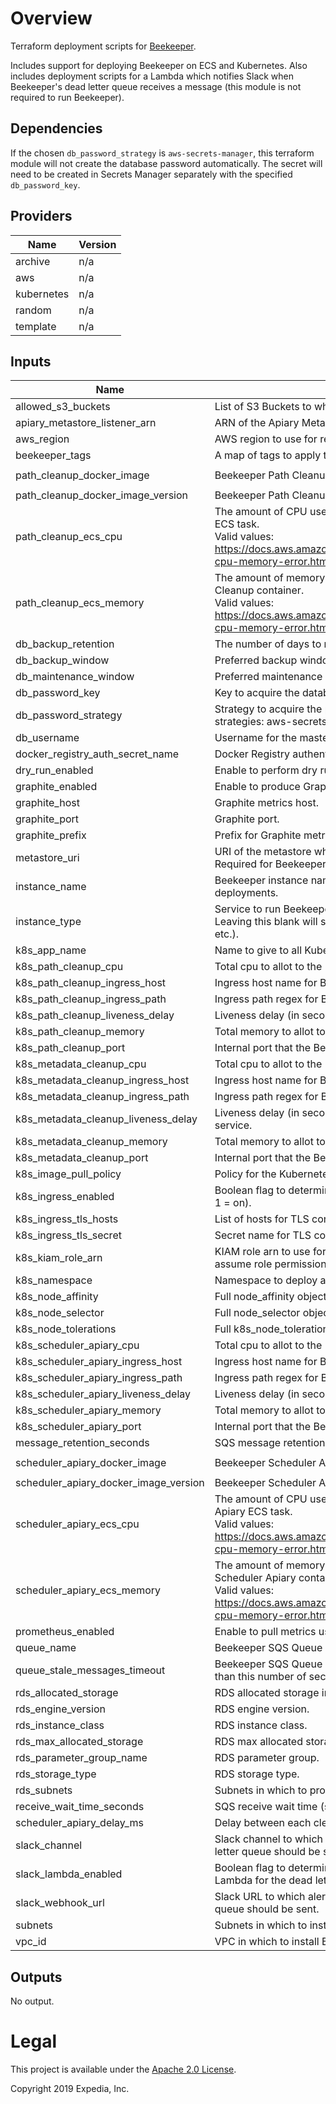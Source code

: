 # Overview
Terraform deployment scripts for [Beekeeper](https://github.com/ExpediaGroup/beekeeper).

Includes support for deploying Beekeeper on ECS and Kubernetes. Also includes deployment scripts for a Lambda which notifies Slack when Beekeeper's dead letter queue receives a message (this module is not required to run Beekeeper).

## Dependencies
If the chosen `db_password_strategy` is `aws-secrets-manager`, this terraform module will not create the database password automatically. The secret will need to be created in Secrets Manager separately with the specified `db_password_key`.

## Providers

| Name | Version |
|------|---------|
| archive | n/a |
| aws | n/a |
| kubernetes | n/a |
| random | n/a |
| template | n/a |

## Inputs

| Name | Description | Type | Default | Required |
|------|-------------|------|---------|:-----:|
| allowed\_s3\_buckets | List of S3 Buckets to which Beekeeper will have read-write access. | `list(string)` | `[]` | no |
| apiary\_metastore\_listener\_arn | ARN of the Apiary Metastore Listener. | `string` | n/a | yes |
| aws\_region | AWS region to use for resources. | `string` | n/a | yes |
| beekeeper\_tags | A map of tags to apply to resources. | `map(string)` | n/a | yes |
| path\_cleanup\_docker\_image | Beekeeper Path Cleanup  docker image. | `string` | `"expediagroup/beekeeper-path-cleanup"` | no |
| path\_cleanup\_docker\_image\_version | Beekeeper Path Cleanup  docker image version. | `string` | `"latest"` | no |
| path\_cleanup\_ecs\_cpu | The amount of CPU used to allocate for the Beekeeper Path Cleanup ECS task.<br>Valid values: https://docs.aws.amazon.com/AmazonECS/latest/developerguide/task-cpu-memory-error.html | `string` | `"2048"` | no |
| path\_cleanup\_ecs\_memory | The amount of memory (in MiB) used to allocate for the Beekeeper Path Cleanup container.<br>Valid values: https://docs.aws.amazon.com/AmazonECS/latest/developerguide/task-cpu-memory-error.html | `string` | `"4096"` | no |
| db\_backup\_retention | The number of days to retain backups for the RDS Beekeeper DB. | `string` | `10` | no |
| db\_backup\_window | Preferred backup window for the RDS Beekeeper DB in UTC. | `string` | `"02:00-03:00"` | no |
| db\_maintenance\_window | Preferred maintenance window for the RDS Beekeeper DB in UTC. | `string` | `"wed:03:00-wed:04:00"` | no |
| db\_password\_key | Key to acquire the database password for the strategy specified. | `string` | n/a | yes |
| db\_password\_strategy | Strategy to acquire the password for the RDS instance. Supported strategies: aws-secrets-manager. | `string` | `"aws-secrets-manager"` | no |
| db\_username | Username for the master DB user. | `string` | `"beekeeper"` | no |
| docker\_registry\_auth\_secret\_name | Docker Registry authentication SecretManager secret name. | `string` | `""` | no |
| dry\_run\_enabled | Enable to perform dry runs of deletions only. | `string` | `"false"` | no |
| graphite\_enabled | Enable to produce Graphite metrics - true or false. | `string` | `"false"` | no |
| graphite\_host | Graphite metrics host. | `string` | `"localhost"` | no |
| graphite\_port | Graphite port. | `string` | `"2003"` | no |
| graphite\_prefix | Prefix for Graphite metrics. | `string` | `""` | no |
| metastore\_uri | URI of the metastore where tables to be cleaned-up are located. Required for Beekeeper Metadata Cleanup. | `string` | `""` | yes |
| instance\_name | Beekeeper instance name to identify resources in multi-instance deployments. | `string` | `""` | no |
| instance\_type | Service to run Beekeeper on. Supported services: `ecs` (default), `k8s`. Leaving this blank will still deploy auxiliary components (e.g. RDS, SQS etc.). | `string` | `"ecs"` | no |
| k8s\_app\_name | Name to give to all Kubernetes resources that are deployed. | `string` | `"beekeeper"` | no |
| k8s\_path\_cleanup\_cpu | Total cpu to allot to the Beekeeper Path Cleanup pod. | `string` | `"500m"` | no |
| k8s\_path\_cleanup\_ingress\_host | Ingress host name for Beekeeper Path Cleanup. | `string` | `""` | no |
| k8s\_path\_cleanup\_ingress\_path | Ingress path regex for Beekeeper Path Cleanup. | `string` | `""` | no |
| k8s\_path\_cleanup\_liveness\_delay | Liveness delay (in seconds) for the Beekeeper Path Cleanup service. | `number` | `60` | no |
| k8s\_path\_cleanup\_memory | Total memory to allot to the Beekeeper Path Cleanup pod. | `string` | `"2Gi"` | no |
| k8s\_path\_cleanup\_port | Internal port that the Beekeeper Path Cleanup service runs on. | `number` | `8008` | no |
| k8s\_metadata\_cleanup\_cpu | Total cpu to allot to the Beekeeper Metadata Cleanup pod. | `string` | `"500m"` | no |
| k8s\_metadata\_cleanup\_ingress\_host | Ingress host name for Beekeeper Metadata Cleanup. | `string` | `""` | no |
| k8s\_metadata\_cleanup\_ingress\_path | Ingress path regex for Beekeeper Metadata Cleanup. | `string` | `""` | no |
| k8s\_metadata\_cleanup\_liveness\_delay | Liveness delay (in seconds) for the Beekeeper Metadata Cleanup service. | `number` | `60` | no |
| k8s\_metadata\_cleanup\_memory | Total memory to allot to the Beekeeper Metadata Cleanup pod. | `string` | `"2Gi"` | no |
| k8s\_metadata\_cleanup\_port | Internal port that the Beekeeper Metadata Cleanup service runs on. | `number` | `9008` | no |
| k8s\_image\_pull\_policy | Policy for the Kubernetes orchestrator to pull images. | `string` | `"Always"` | no |
| k8s\_ingress\_enabled | Boolean flag to determine if we should create an ingress or not. (0 = off, 1 = on). | `number` | `0` | no |
| k8s\_ingress\_tls\_hosts | List of hosts for TLS configuration of a Kubernetes ingress. | `list(string)` | `[]` | no |
| k8s\_ingress\_tls\_secret | Secret name for TLS configuration of a Kubernetes ingress. | `string` | `""` | no |
| k8s\_kiam\_role\_arn | KIAM role arn to use for creating a K8S IAM role with the correct assume role permissions. | `string` | `""` | no |
| k8s\_namespace | Namespace to deploy all Kubernetes resources to. | `string` | `"beekeeper"` | no |
| k8s\_node\_affinity | Full node\_affinity object as per terraform/Kubernetes docs. | `object({})` | `{}` | no |
| k8s\_node\_selector | Full node\_selector object as per terraform/Kubernetes docs. | `object({})` | `{}` | no |
| k8s\_node\_tolerations | Full k8s\_node\_tolerations object as per terraform/Kubernetes docs. | `object({})` | `{}` | no |
| k8s\_scheduler\_apiary\_cpu | Total cpu to allot to the Beekeeper Scheduler Apiary pod. | `string` | `"500m"` | no |
| k8s\_scheduler\_apiary\_ingress\_host | Ingress host name for Beekeeper Scheduler Apiary. | `string` | `""` | no |
| k8s\_scheduler\_apiary\_ingress\_path | Ingress path regex for Beekeeper Scheduler Apiary. | `string` | `""` | no |
| k8s\_scheduler\_apiary\_liveness\_delay | Liveness delay (in seconds) for the Beekeeper Scheduling service. | `number` | `60` | no |
| k8s\_scheduler\_apiary\_memory | Total memory to allot to the Beekeeper Scheduler Apiary pod. | `string` | `"2Gi"` | no |
| k8s\_scheduler\_apiary\_port | Internal port that the Beekeeper Scheduler Apiary service runs on. | `number` | `8080` | no |
| message\_retention\_seconds | SQS message retention (s). | `string` | `"604800"` | no |
| scheduler\_apiary\_docker\_image | Beekeeper Scheduler Apiary image. | `string` | `"expediagroup/beekeeper-scheduler-apiary"` | no |
| scheduler\_apiary\_docker\_image\_version | Beekeeper Scheduler Apiary image version. | `string` | `"latest"` | no |
| scheduler\_apiary\_ecs\_cpu | The amount of CPU used to allocate for the Beekeeper Scheduler Apiary ECS task.<br>Valid values: https://docs.aws.amazon.com/AmazonECS/latest/developerguide/task-cpu-memory-error.html | `string` | `"2048"` | no |
| scheduler\_apiary\_ecs\_memory | The amount of memory (in MiB) used to allocate for the Beekeeper Scheduler Apiary container.<br>Valid values: https://docs.aws.amazon.com/AmazonECS/latest/developerguide/task-cpu-memory-error.html | `string` | `"4096"` | no |
| prometheus\_enabled | Enable to pull metrics using Prometheus - true or false. | `string` | `"false"` | no |
| queue\_name | Beekeeper SQS Queue name. | `string` | `"apiary-beekeeper"` | no |
| queue\_stale\_messages\_timeout | Beekeeper SQS Queue Cloudwatch Alert timeout for messages older than this number of seconds. | `string` | `"1209600"` | no |
| rds\_allocated\_storage | RDS allocated storage in GBs. | `string` | `10` | no |
| rds\_engine\_version | RDS engine version. | `string` | `"8.0"` | no |
| rds\_instance\_class | RDS instance class. | `string` | `"db.t2.micro"` | no |
| rds\_max\_allocated\_storage | RDS max allocated storage (autoscaling) in GBs. | `string` | `100` | no |
| rds\_parameter\_group\_name | RDS parameter group. | `string` | `"default.mysql8.0"` | no |
| rds\_storage\_type | RDS storage type. | `string` | `"gp2"` | no |
| rds\_subnets | Subnets in which to provision Beekeeper RDS DB. | `list(string)` | n/a | yes |
| receive\_wait\_time\_seconds | SQS receive wait time (s). | `string` | `"20"` | no |
| scheduler\_apiary\_delay\_ms | Delay between each cleanup job that is scheduled in milliseconds. | `string` | `"300000"` | no |
| slack\_channel | Slack channel to which alerts about messages landing on the dead letter queue should be sent. | `string` | `""` | no |
| slack\_lambda\_enabled | Boolean flag to determine if Beekeeper should create a Slack notifying Lambda for the dead letter queue. (0 = off, 1 = on). | `number` | `0` | no |
| slack\_webhook\_url | Slack URL to which alerts about messages landing on the dead letter queue should be sent. | `string` | `""` | no |
| subnets | Subnets in which to install Beekeeper. | `list(string)` | n/a | yes |
| vpc\_id | VPC in which to install Beekeeper. | `string` | n/a | yes |

## Outputs

No output.

# Legal
This project is available under the [Apache 2.0 License](http://www.apache.org/licenses/LICENSE-2.0.html).

Copyright 2019 Expedia, Inc.
